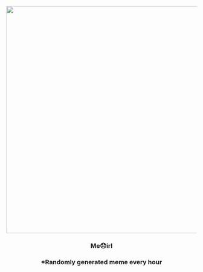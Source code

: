 <p align="center">
        <img src="https://i.redd.it/ypbkbmfu20r91.jpg" width="600" height="600">
        </p>
        <h3 align="center">Me😞irl</h3>
        <h3 align="center">*Randomly generated meme every hour</h3>
    
